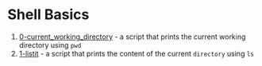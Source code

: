 # Shell Basics

1. [0-current_working_directory](./0-current_working_directory) - a script that prints the current working directory using `pwd`
2. [1-listit](./1-listit) - a script that prints the content of the current `directory` using `ls`
